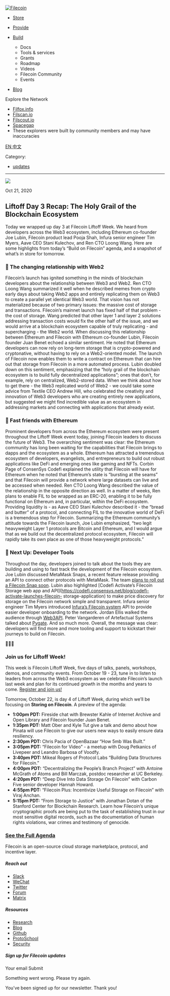 [ ![Filecoin](../../../images/filecoin-logo.svg) ](../../../)

  * [Store](../../../store/)
  * [Provide](../../../provide/)
  * [Build](../../../build/)

    * Docs
    * Tools & services
    * Grants
    * Roadmap
    * Videos
    * Filecoin Community
    * Events

  * [Blog](../../../blog/)

Explore the Network

  * [Filfox.info](https://filfox.info/en)
  * [Filscan.io](https://filscan.io/#/tipset/chain)
  * [Filscout.io](https://filscout.io/en/)
  * [Spacegap](https://spacegap.github.io)
  * These explorers were built by community members and may have inaccuracies

[ EN ](../../../en) [ 中文 ](../../../zh-cn)

Category:

  * [updates](../../../blog/updates)

  *   *   * 

![](../../../images/icons/social/share.svg)

Oct 21, 2020  

## Liftoff Day 3 Recap: The Holy Grail of the Blockchain Ecosystem

Today we wrapped up day 3 at Filecoin Liftoff Week. We heard from developers
across the Web3 ecosystem, including Ethereum co-founder Joe Lubin, Filecoin
product lead Pooja Shah, Infura senior engineer Tim Myers, Aave CEO Stani
Kulechov, and Ren CTO Loong Wang. Here are some highlights from today’s “Build
on Filecoin” agenda, and a snapshot of what’s in store for tomorrow.

### 🔗 The changing relationship with Web2

Filecoin’s launch has ignited something in the minds of blockchain developers
about the relationship between Web3 and Web2. Ren CTO Loong Wang summarized it
well when he described memes from crypto early days about taking Web2 apps and
entirely replicating them on Web3 to create a parallel yet identical Web3
world. That vision has not materialized because of two primary issues: the
massive cost of storage and transactions. Filecoin’s mainnet launch has fixed
half of that problem - the cost of storage. Wang predicted that other layer 1
and layer 2 solutions addressing transaction costs would fix the other half of
the issue, and we would arrive at a blockchain ecosystem capable of truly
replicating - and supercharging - the Web2 world. When discussing this
relationship between Ethereum and Filecoin with Ethereum co-founder Lubin,
Filecoin founder Juan Benet echoed a similar sentiment. He noted that Ethereum
developers can now rely on long-term storage that is crypto-powered and
cryptonative, without having to rely on a Web2-oriented model. The launch of
Filecoin now enables them to write a contract on Ethereum that can hire out
that storage from Filecoin in a more automated process. Lubin doubled down on
this sentiment, emphasizing that the “holy grail of the blockchain ecosystem
is to build fully decentralized applications”; ones that don’t, for example,
rely on centralized, Web2-stored data. When we think about how to get there -
the Web3 replicated world of Web2 - we could take some advice from Textile CEO
Andrew Hill, who celebrated the creativity and innovation of Web3 developers
who are creating entirely new applications, but suggested we might find
incredible value as an ecosystem in addressing markets and connecting with
applications that already exist.

### 🤝 Fast friends with Ethereum

Prominent developers from across the Ethereum ecosystem were present
throughout the Liftoff Week event today, joining Filecoin leaders to discuss
the future of Web3. The overarching sentiment was clear: the Ethereum
community has long been waiting for the capabilities that Filecoin brings to
dapps and the ecosystem as a whole. Ethereum has attracted a tremendous
ecosystem of developers, evangelists, and entrepreneurs to build out robust
applications like DeFi and emerging ones like gaming and NFTs. Corbin Page of
ConsenSys Codefi explained the utility that Filecoin will have for Ethereum
when he noted that Ethereum’s state is “bursting at the seams” and that
Filecoin will provide a network where large datasets can live and be accessed
when needed. Ren CTO Loong Wang described the value of the relationship in the
opposite direction as well. In a matter of weeks, Ren plans to enable FIL to
be wrapped as an ERC-20, enabling it to be fully functional on Ethereum and,
in particular, within the DeFi ecosystem. Providing liquidity is - as Aave CEO
Stani Kulechov described it - the “bread and butter” of a protocol, and
connecting FIL to the innovative world of DeFi is a tremendous step for
Filecoin. Summarizing the Ethereum community’s attitude towards the Filecoin
launch, Joe Lubin emphasized, “two legit heavyweight Layer 1 protocols are
Bitcoin and Ethereum, and I would argue that as we build out the decentralized
protocol ecosystem, Filecoin will rapidly take its own place as one of those
heavyweight protocols.”

### 🔩 Next Up: Developer Tools

Throughout the day, developers joined to talk about the tools they are
building and using to fast track the development of the Filecoin ecosystem.
Joe Lubin discussed MetaMask Snaps, a recent feature release providing an API
to connect other protocols with MetaMask. The team [plans to roll out a
Filecoin Snap
soon](https://www.youtube.com/watch?v=kaI41Rz7Fhw&feature=youtu.be&t=3345).
Lubin also highlighted [Codefi Activate’s Filecoin Storage web app and
API](https://codefi.consensys.net/blog/codefi-activate-launches-filecoin-
storage-application) to make price discovery for storage on the Filecoin
network simple and transparent. Infura senior engineer Tim Myers introduced
[Infura’s Filecoin system](http://infura.io/) API to provide easier developer
onboarding to the network. Jordan Ellis walked the audience through
[Web3API](https://web3api.dev/). Peter Vangarderen of Artefactual Systems
talked about [Pygate](https://pygate.tech/). And so much more. Overall, the
message was clear: developers will find more and more tooling and support to
kickstart their journeys to build on Filecoin.

🚀🚀🚀

### Join us for Liftoff Week!

This week is Filecoin Liftoff Week, five days of talks, panels, workshops,
demos, and community events. From October 19 - 23, tune in to listen to
leaders from across the Web3 ecosystem as we celebrate Filecoin’s launch last
week and plan for its continued growth in the months and years to come.
[Register and join us!](https://liftoff.filecoin.io/)

Tomorrow, October 22, is day 4 of Liftoff Week, during which we’ll be focusing
on **Storing on Filecoin**. A preview of the agenda:

  * **1:00pm PDT:** Fireside chat with Brewster Kahle of Internet Archive and Open Library and Filecoin founder Juan Benet.
  * **1:35pm PDT:** Matt Ober and Kyle Tut give a talk and demo about how Pinata will use Filecoin to give our users new ways to easily ensure data resiliency.
  * **2:30pm PDT:** Chris Pacia of OpenBazaar “How 5mb Was Built.”
  * **3:05pm PDT:** “Filecoin for Video” - a meetup with Doug Petkanics of Livepeer and Leandro Barbosa of Voodfy.
  * **3:40pm PDT:** Mikeal Rogers of Protocol Labs “Building Data Structures for Filecoin.”
  * **4:00pm PDT:** “Decentralizing the People’s Branch Project” with Antoine McGrath of Atoms and Bill Marczak, postdoc researcher at UC Berkeley.
  * **4:20pm PDT:** “Deep Dive Into Data Storage On Filecoin” with Carbon Five senior developer Hannah Howard.
  * **4:55pm PDT:** “Filecoin Plus: Incentivize Useful Storage on Filecoin” with Viraj Anchan.
  * **5:15pm PDT:** “From Storage to Justice” with Jonathan Dotan of the Stanford Center for Blockchain Research. Learn how Filecoin’s unique cryptographic proofs are being put to the task of establishing trust in our most sensitive digital records, such as the documentation of human rights violations, war crimes and testimony of genocide.

### [**See the Full Agenda**](https://liftoff.filecoin.io/)

Filecoin is an open-source cloud storage marketplace, protocol, and incentive
layer.

##### Reach out

  * [Slack ](https://filecoin.io/slack)
  * [WeChat  ](https://weixin.qq.com/r/1xz54Y-EctINrcuC90nF)
  * [Twitter ](https://twitter.com/Filecoin)
  * [Forum ](https://github.com/filecoin-project/community#forums)
  * [Matrix ](https://riot.im/app/#/group/+filecoin:matrix.org)

##### Resources

  * [Research](https://research.filecoin.io/)
  * [Blog](https://filecoin.io/blog/)
  * [Github](https://github.com/filecoin-project)
  * [ProtoSchool](https://proto.school/course/filecoin)
  * [Security](https://security.filecoin.io/)

##### Sign up for Filecoin updates

Your email Submit

Something went wrong. Please try again.

You’ve been signed up for our newsletter. Thank you!

